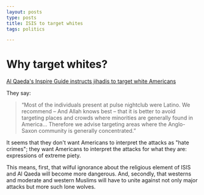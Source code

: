 ```yaml
---
layout: posts
type: posts
title: ISIS to target whites
tags: politics

---
```


# Why target whites?

[Al Qaeda's Inspire Guide instructs jihadis to target white Americans](http://www.foreigndesknews.com/world/us/al-qaeda-jihadis-target-white-americans-avoid-minorities-us-mislabels-attacks-hate-crime/)

They say: 

>“Most of the individuals present at pulse nightclub were Latino. We recommend – And Allah knows best – that it is better to avoid targeting places and crowds where minorities are generally found in America... Therefore we advise targeting areas where the Anglo-Saxon community is generally concentrated.”

It seems that they don't want Americans to interpret the attacks as "hate crimes"; they want Americans to interpret the attacks for what they are: expressions of extreme piety. 

This means, first, that wilful ignorance about the religious element of ISIS and Al Qaeda will become more dangerous. And, secondly, that westerns and moderate and western Muslims will have to unite against not only major attacks but more such lone wolves. 

